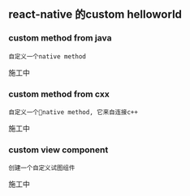 
## react-native 的custom helloworld

### custom method from java
    自定义一个native method
施工中
### custom method from cxx
    自定义一个native method, 它来自连接c++
施工中
### custom view component
    创建一个自定义试图组件
施工中